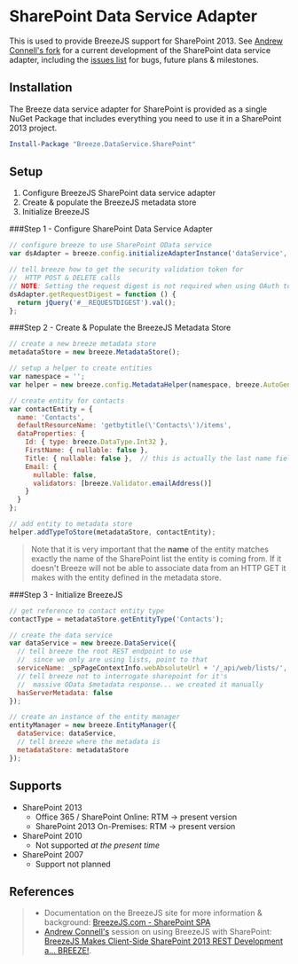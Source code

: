 SharePoint Data Service Adapter
===============================
This is used to provide BreezeJS support for SharePoint 2013. See [Andrew Connell's fork](https://github.com/andrewconnell/breeze.js.labs) for a current development of the SharePoint data service adapter, including the [issues list](https://github.com/andrewconnell/breeze.js.labs/issues) for bugs, future plans & milestones.



Installation
------------
The Breeze data service adapter for SharePoint is provided as a single NuGet Package that includes everything you need to use it in a SharePoint 2013 project.

````powershell
Install-Package "Breeze.DataService.SharePoint"
````



Setup
-----
1. Configure BreezeJS SharePoint data service adapter
1. Create & populate the BreezeJS metadata store
1. Initialize BreezeJS



###Step 1 - Configure SharePoint Data Service Adapter
````javascript
// configure breeze to use SharePoint OData service
var dsAdapter = breeze.config.initializeAdapterInstance('dataService', 'SharePointOData', true);

// tell breeze how to get the security validation token for
//  HTTP POST & DELETE calls
// NOTE: Setting the request digest is not required when using OAuth tokens for authentication. The request digest is used when cookies are used for authentication to protect against XSRF. When OAuth tokens are used, there is no XSRF issue as there are no cookies. Version 0.6.3 of the adapter added conditional logic to omit the `X-RequestDigest` header in the HTTP request if this method is not set.
dsAdapter.getRequestDigest = function () {
  return jQuery('#__REQUESTDIGEST').val();
};
````



###Step 2 - Create & Populate the BreezeJS Metadata Store
````javascript
// create a new breeze metadata store
metadataStore = new breeze.MetadataStore();

// setup a helper to create entities
var namespace = '';
var helper = new breeze.config.MetadataHelper(namespace, breeze.AutoGeneratedKeyType.Identity);

// create entity for contacts
var contactEntity = {
  name: 'Contacts',
  defaultResourceName: 'getbytitle(\'Contacts\')/items',
  dataProperties: {
    Id: { type: breeze.DataType.Int32 },
    FirstName: { nullable: false },
    Title: { nullable: false },  // this is actually the last name field in the list
    Email: {
      nullable: false,
      validators: [breeze.Validator.emailAddress()]
    }
  }
};

// add entity to metadata store
helper.addTypeToStore(metadataStore, contactEntity);
````

> Note that it is very important that the **name** of the entity matches exactly the name of the SharePoint list the entity is coming from. If it doesn't Breeze will not be able to associate data from an HTTP GET it makes with the entity defined in the metadata store.



###Step 3 - Initialize BreezeJS
````javascript
// get reference to contact entity type
contactType = metadataStore.getEntityType('Contacts');

// create the data service
var dataService = new breeze.DataService({
  // tell breeze the root REST endpoint to use
  //  since we only are using lists, point to that
  serviceName: _spPageContextInfo.webAbsoluteUrl + '/_api/web/lists/',
  // tell breeze not to interrogate sharepoint for it's
  //  massive OData $metadata response... we created it manually
  hasServerMetadata: false
});

// create an instance of the entity manager
entityManager = new breeze.EntityManager({
  dataService: dataService,
  // tell breeze where the metadata is
  metadataStore: metadataStore
});
````



Supports
--------
- SharePoint 2013
  + Office 365 / SharePoint Online: RTM -> present version
  + SharePoint 2013 On-Premises: RTM -> present version
- SharePoint 2010
  + Not supported *at the present time*
- SharePoint 2007
  + Support not planned



References
----------
> - Documentation on the BreezeJS site for more information & background: [BreezeJS.com - SharePoint SPA](http://www.breezejs.com/samples/introduction-single-page-apps-sharepoint)
> - [Andrew Connell's](http://www.andrewconnell.com) session on using BreezeJS with SharePoint: [BreezeJS Makes Client-Side SharePoint 2013 REST Development a... BREEZE!](https://github.com/andrewconnell/pres-sp15rest-breeze).
